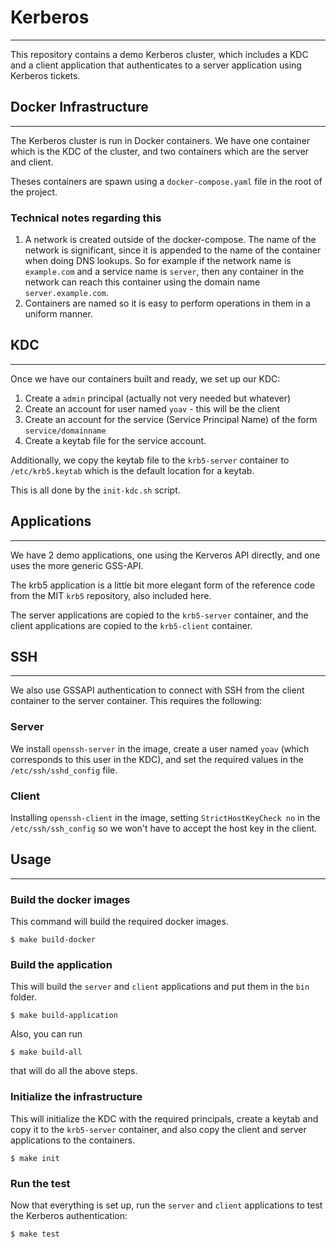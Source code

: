 # Kerberos
---

This repository contains a demo Kerberos cluster, which includes a KDC and a client application that authenticates to a server application using Kerberos tickets.

## Docker Infrastructure
---
The Kerberos cluster is run in Docker containers.
We have one container which is the KDC of the cluster, and two containers which are the server and client.
 
Theses containers are spawn using a `docker-compose.yaml` file in the root of the project.

### Technical notes regarding this
1. A network is created outside of the docker-compose. The name of the network is significant,
since it is appended to the name of the container when doing DNS lookups. So for example if the 
network name is `example.com` and a service name is `server`, then any container in the network can reach
this container using the domain name `server.example.com`.
2. Containers are named so it is easy to perform operations in them in a uniform manner.

## KDC
---
Once we have our containers built and ready, we set up our KDC:
1. Create a `admin` principal (actually not very needed but whatever)
2. Create an account for user named `yoav` - this will be the client
3. Create an account for the service (Service Principal Name) of the form `service/domainname`
4. Create a keytab file for the service account.

Additionally, we copy the keytab file to the `krb5-server` container to `/etc/krb5.keytab` which is the default location
for a keytab.

This is all done by the `init-kdc.sh` script.

## Applications
---
We have 2 demo applications, one using the Kerveros API directly, and one uses the more generic GSS-API.

The krb5 application is a little bit more elegant form of the reference code from the MIT `krb5` repository, also included here.

The server applications are copied to the `krb5-server` container, and the client applications are copied to the `krb5-client` container.

## SSH
---
We also use GSSAPI authentication to connect with SSH from the client container to the server container. This requires the following:

### Server
We install `openssh-server` in the image, create a user named `yoav` (which corresponds to this user in the KDC), and set the required values in the `/etc/ssh/sshd_config` file.

### Client
Installing `openssh-client` in the image, setting `StrictHostKeyCheck no` in the `/etc/ssh/ssh_config` so we won't have to accept the host key in the client.


## Usage
---

### Build the docker images
This command will build the required docker images.

```
$ make build-docker
```


### Build the application
This will build the `server` and `client` applications and put them in the `bin` folder.

```
$ make build-application
```

Also, you can run
```
$ make build-all
```

that will do all the above steps.

### Initialize the infrastructure
This will initialize the KDC with the required principals, create a keytab and copy it to the `krb5-server` container,
and also copy the client and server applications to the containers.

```
$ make init
```

### Run the test
Now that everything is set up, run the `server` and `client` applications to test the Kerberos authentication:

```
$ make test
```
 

